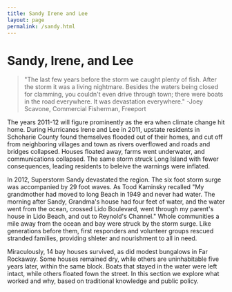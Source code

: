 ```yaml
---
title: Sandy Irene and Lee
layout: page
permalink: /sandy.html
---
```

# Sandy, Irene, and Lee

>"The last few years before the storm we caught plenty of fish. After the storm it was a living nightmare. Besides the waters being closed for clamming, you couldn't even drive through town; there were boats in the road everywhere. It was devastation everywhere." -Joey Scavone, Commercial Fisherman, Freeport 

The years 2011-12 will figure prominently as the era when climate change hit home. During Hurricanes Irene and Lee in 2011, upstate residents in Schoharie County found themselves flooded out of their homes, and cut off from neighboring villages and town as rivers overflowed and roads and bridges collapsed. Houses floated away, farms went underwater, and communications collapsed. The same storm struck Long Island with fewer consequences, leading residents to beleive the warnings were inflated. 

In 2012, Superstorm Sandy devastated the region. The six foot storm surge was accompanied by 29 foot waves. As Tood Kaminsky recalled "My grandmother had moved to long Beach in 1949 and never had water. The morning after Sandy, Grandma's house had four feet of water, and the water went from the ocean, crossed Lido Boulevard, went through my parent's house in Lido Beach, and out to Reynold's Channel." Whole communities a mile away from the ocean and bay were struck by the storm surge. Like generations before them, first responders and volunteer groups rescued stranded families, providing shleter and nourishment to all in need. 

Miraculously, 14 bay houses survived, as did modest bungalows in Far Rockaway. Some houses remained dry, while others are uninhabitable five years later, within the same block. Boats that stayed in the water were left intact, while others floated fown the street. In this section we explore what worked and why, based on traditional knowledge and public policy. 
